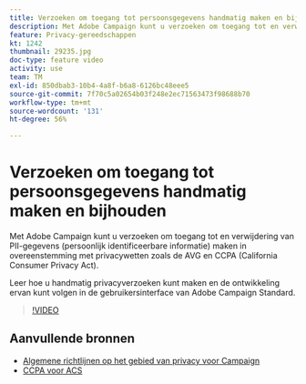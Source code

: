```yaml
---
title: Verzoeken om toegang tot persoonsgegevens handmatig maken en bijhouden via de Adobe Campaign-gebruikersinterface
description: Met Adobe Campaign kunt u verzoeken om toegang tot en verwijdering van PII-gegevens (persoonlijk identificeerbare informatie) maken in overeenstemming met privacywetten zoals de AVG en CCPA (California Consumer Privacy Act). Leer hoe u handmatig privacyverzoeken kunt maken en de ontwikkeling ervan kunt volgen in de gebruikersinterface van Adobe Campaign Standard.
feature: Privacy-gereedschappen
kt: 1242
thumbnail: 29235.jpg
doc-type: feature video
activity: use
team: TM
exl-id: 850dbab3-10b4-4a8f-b6a8-6126bc48eee5
source-git-commit: 7f70c5a02654b03f248e2ec71563473f98688b70
workflow-type: tm+mt
source-wordcount: '131'
ht-degree: 56%

---
```


# Verzoeken om toegang tot persoonsgegevens handmatig maken en bijhouden

Met Adobe Campaign kunt u verzoeken om toegang tot en verwijdering van PII-gegevens (persoonlijk identificeerbare informatie) maken in overeenstemming met privacywetten zoals de AVG en CCPA (California Consumer Privacy Act).

Leer hoe u handmatig privacyverzoeken kunt maken en de ontwikkeling ervan kunt volgen in de gebruikersinterface van Adobe Campaign Standard.

>[!VIDEO](https://video.tv.adobe.com/v/29235?quality=12)

## Aanvullende bronnen

* [Algemene richtlijnen op het gebied van privacy voor Campaign](https://experienceleague.corp.adobe.com/docs/campaign-classic/using/getting-started/privacy/privacy-management.html)
* [CCPA voor ACS](https://experienceleague.adobe.com/docs/campaign-standard/using/getting-started/privacy/privacy-requests.html?lang=en#privacy-requests)
